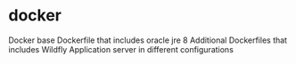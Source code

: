 # docker
Docker base Dockerfile that includes oracle jre 8 
Additional Dockerfiles that includes Wildfly Application server in different configurations 
